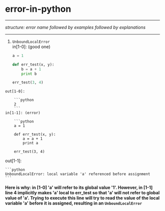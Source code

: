 # error-in-python
---
*structure: error name followed by examples followed by explanations*

---  

1. `UnboundLocalError`  
in[1-0]: (good one)

	```python
	a = 1
	
	def err_test(x, y):
		b = a + 1
		print b
	
	err_test(3, 4)
```
out[1-0]:

	```python
	2
	```
in[1-1]: (error)

	```python
	a = 1
	
	def err_test(x, y):
		a = a + 1
		print a
	
	err_test(3, 4)
```
out[1-1]:

	```python
	UnboundLocalError: local variable 'a' referenced before assignment 
	```
**Here is why: in [1-0] 'a' will refer to its global value '1'. However, in [1-1] line 4 implicitly makes 'a' local to err_test so that 'a' will not refer to global value of 'a'. Trying to execute this line will try to read the value of the local variable 'a' before it is assigned, resulting in an `UnboundLocalError `**







